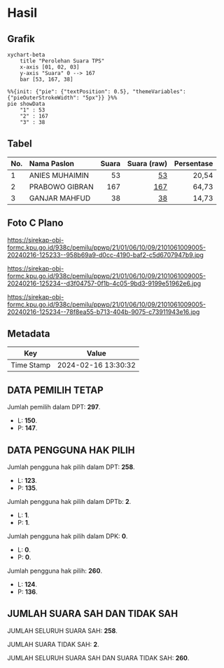 # Hasil

## Grafik

```mermaid
xychart-beta
    title "Perolehan Suara TPS"
    x-axis [01, 02, 03]
    y-axis "Suara" 0 --> 167
    bar [53, 167, 38]
```

```mermaid
%%{init: {"pie": {"textPosition": 0.5}, "themeVariables": {"pieOuterStrokeWidth": "5px"}} }%%
pie showData
    "1" : 53
    "2" : 167
    "3" : 38
```

## Tabel

| No. | Nama Paslon    | Suara | Suara (raw) | Persentase |
|:--- |:-------------- | -----:| -----------:| ----------:|
| 1   | ANIES MUHAIMIN | 53    | [53][p-1]   | 20,54      |
| 2   | PRABOWO GIBRAN | 167   | [167][p-2]  | 64,73      |
| 3   | GANJAR MAHFUD  | 38    | [38][p-3]   | 14,73      |


[p-1]: https://github.com/gigit-pemilu/pemilu-2024-21-kepulauan-riau/blob/main/pilpres/hitung-suara/sub/21-kepulauan-riau/sub/01-bintan/sub/06-bintan-timur/sub/1009-sungai-lekop/sub/005-tps/sub/paslon-1.txt
[p-2]: https://github.com/gigit-pemilu/pemilu-2024-21-kepulauan-riau/blob/main/pilpres/hitung-suara/sub/21-kepulauan-riau/sub/01-bintan/sub/06-bintan-timur/sub/1009-sungai-lekop/sub/005-tps/sub/paslon-2.txt
[p-3]: https://github.com/gigit-pemilu/pemilu-2024-21-kepulauan-riau/blob/main/pilpres/hitung-suara/sub/21-kepulauan-riau/sub/01-bintan/sub/06-bintan-timur/sub/1009-sungai-lekop/sub/005-tps/sub/paslon-3.txt

## Foto C Plano

https://sirekap-obj-formc.kpu.go.id/938c/pemilu/ppwp/21/01/06/10/09/2101061009005-20240216-125233--958b69a9-d0cc-4190-baf2-c5d6707947b9.jpg

https://sirekap-obj-formc.kpu.go.id/938c/pemilu/ppwp/21/01/06/10/09/2101061009005-20240216-125234--d3f04757-0f1b-4c05-9bd3-9199e51962e6.jpg

https://sirekap-obj-formc.kpu.go.id/938c/pemilu/ppwp/21/01/06/10/09/2101061009005-20240216-125234--78f8ea55-b713-404b-9075-c73911943e16.jpg


## Metadata

| Key        | Value               |
| ---------- | ------------------- |
| Time Stamp | 2024-02-16 13:30:32 |


## DATA PEMILIH TETAP

Jumlah pemilih dalam DPT: **297**.
 * L: **150**.
 * P: **147**.

## DATA PENGGUNA HAK PILIH

Jumlah pengguna hak pilih dalam DPT: **258**.
 * L: **123**.
 * P: **135**.

Jumlah pengguna hak pilih dalam DPTb: **2**.
 * L: **1**.
 * P: **1**.

Jumlah pengguna hak pilih dalam DPK: **0**.
 * L: **0**.
 * P: **0**.

Jumlah pengguna hak pilih: **260**.
 * L: **124**.
 * P: **136**.

## JUMLAH SUARA SAH DAN TIDAK SAH

JUMLAH SELURUH SUARA SAH: **258**.

JUMLAH SUARA TIDAK SAH: **2**.

JUMLAH SELURUH SUARA SAH DAN SUARA TIDAK SAH: **260**.


